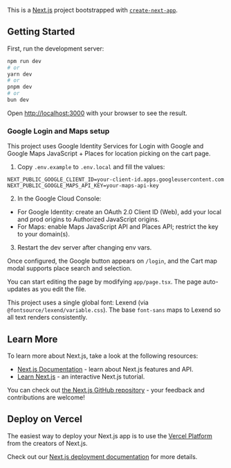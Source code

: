 This is a [Next.js](https://nextjs.org) project bootstrapped with [`create-next-app`](https://nextjs.org/docs/app/api-reference/cli/create-next-app).

## Getting Started

First, run the development server:

```bash
npm run dev
# or
yarn dev
# or
pnpm dev
# or
bun dev
```

Open [http://localhost:3000](http://localhost:3000) with your browser to see the result.

### Google Login and Maps setup

This project uses Google Identity Services for Login with Google and Google Maps JavaScript + Places for location picking on the cart page.

1) Copy `.env.example` to `.env.local` and fill the values:

```
NEXT_PUBLIC_GOOGLE_CLIENT_ID=your-client-id.apps.googleusercontent.com
NEXT_PUBLIC_GOOGLE_MAPS_API_KEY=your-maps-api-key
```

2) In the Google Cloud Console:
 - For Google Identity: create an OAuth 2.0 Client ID (Web), add your local and prod origins to Authorized JavaScript origins.
 - For Maps: enable Maps JavaScript API and Places API; restrict the key to your domain(s).

3) Restart the dev server after changing env vars.

Once configured, the Google button appears on `/login`, and the Cart map modal supports place search and selection.


You can start editing the page by modifying `app/page.tsx`. The page auto-updates as you edit the file.

This project uses a single global font: Lexend (via `@fontsource/lexend/variable.css`). The base `font-sans` maps to Lexend so all text renders consistently.

## Learn More

To learn more about Next.js, take a look at the following resources:

- [Next.js Documentation](https://nextjs.org/docs) - learn about Next.js features and API.
- [Learn Next.js](https://nextjs.org/learn) - an interactive Next.js tutorial.

You can check out [the Next.js GitHub repository](https://github.com/vercel/next.js) - your feedback and contributions are welcome!

## Deploy on Vercel

The easiest way to deploy your Next.js app is to use the [Vercel Platform](https://vercel.com/new?utm_medium=default-template&filter=next.js&utm_source=create-next-app&utm_campaign=create-next-app-readme) from the creators of Next.js.

Check out our [Next.js deployment documentation](https://nextjs.org/docs/app/building-your-application/deploying) for more details.
